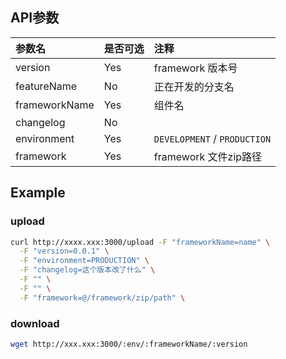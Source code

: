 ## API参数

| 参数名        | 是否可选 | 注释                         |
|:--------------|:---------|:-----------------------------|
| version       | Yes      | framework 版本号             |
| featureName   | No       | 正在开发的分支名             |
| frameworkName | Yes      | 组件名                       |
| changelog     | No       |                              |
| environment   | Yes      | `DEVELOPMENT` / `PRODUCTION` |
| framework     | Yes      | framework 文件zip路径        |

## Example

### upload

```bash
curl http://xxxx.xxx:3000/upload -F "frameworkName=name" \
  -F "version=0.0.1" \
  -F "environment=PRODUCTION" \
  -F "changelog=这个版本改了什么" \
  -F "" \
  -F "" \
  -F "framework=@/framework/zip/path" \
```

### download

```bash
wget http://xxx.xxx:3000/:env/:frameworkName/:version
```
